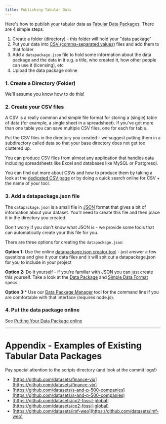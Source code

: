 ```yaml
---
title: Publishing Tabular Data
---
```


Here's how to publish your tabular data as [Tabular Data
Packages][sdf]. There are 4 simple steps:

1. Create a folder (directory) - this folder will hold your "data package"
2. Put your data into [CSV (comma-separated values)][csv]
   files and add them to that folder
3. Add a `datapackage.json` file to hold some information about the data
   package and the data in it e.g. a title, who created it, how other people
   can use it (licensing), etc
4. Upload the data package online

[csv]: /docs/data-packages/csv/

### 1. Create a Directory (Folder)

We'll assume you know how to do this!

### 2. Create your CSV files

A CSV is a really common and simple file format for storing a (single) table of
data (for example, a single sheet in a spreadsheet). If you've got more than
one table you can save multiple CSV files, one for each for table.

Put the CSV files in the directory you created - we suggest putting them in a
subdirectory called data so that your base directory does not get too cluttered
up.

You can produce CSV files from almost any application that handles data including
spreadsheets like Excel and databases like MySQL or Postgresql.

You can find out more about CSVs and how to produce them by taking a look at
the [dedicated CSV page][csv] or by doing a quick search online for CSV + the
name of your tool.

### 3. Add a datapackage.json file

The `datapackage.json` is a small file in [JSON][] format that gives a bit of
information about your dataset. You'll need to create this file and then place
it in the directory you created.

<div class="alert">
Don't worry if you don't know what JSON is - we provide some tools that can
automatically create your this file for you.
</div>

There are three options for creating the `datapackage.json`:

**Option 1:** Use the online [datapackage.json creator tool][creator] - just answer
a few questions and give it your data files and it will spit out a
datapackage.json for you to include in your project

**Option 2:** Do it yourself - if you're familiar with JSON you can just create
this yourself. Take a look at the [Data Package][dp] and [Simple Data
Format][sdf] specs.

**Option 3:*** Use our [Data Package Manager][dpm] tool for the command line if you are comfortable with that interface (requires node.js).

[creator]: https://create.frictionlessdata.io/
[JSON]: http://en.wikipedia.org/wiki/JSON
[dp]: http://datahub.io/docs/data-packages
[dpm]:  https://github.com/okfn/dpm
[sdf]: /docs/data-packages/tabular

### 4. Put the data package online

See [Putting Your Data Package online][online]

[online]: /docs/data-packages/publish-online

----

# Appendix - Examples of Existing Tabular Data Packages

Pay special attention to the scripts directory (and look at the commit logs!)

- [https://github.com/datasets/finance-vix](https://github.com/datasets/finance-vix)
- [https://github.com/datasets/s-and-p-500-companies](https://github.com/datasets/s-and-p-500-companies)
- [https://github.com/datasets/co2-fossil-global](https://github.com/datasets/co2-fossil-global)
- [https://github.com/datasets/imf-weo](https://github.com/datasets/imf-weo)
